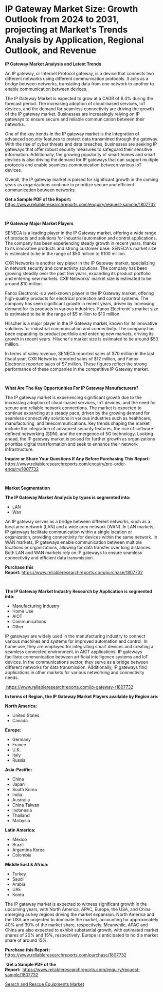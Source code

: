 <p><h1>IP Gateway Market Size: Growth Outlook from 2024 to 2031, projecting at Market's Trends Analysis by Application, Regional Outlook, and Revenue</h1></p><p><strong>IP Gateway Market Analysis and Latest Trends</strong></p>
<p><p>An IP gateway, or Internet Protocol gateway, is a device that connects two different networks using different communication protocols. It acts as a bridge between networks, translating data from one network to another to enable communication between devices.</p><p>The IP Gateway Market is expected to grow at a CAGR of 9.4% during the forecast period. The increasing adoption of cloud-based services, IoT devices, and the demand for seamless connectivity are driving the growth of the IP gateway market. Businesses are increasingly relying on IP gateways to ensure secure and reliable communication between their networks.</p><p>One of the key trends in the IP gateway market is the integration of advanced security features to protect data transmitted through the gateway. With the rise of cyber threats and data breaches, businesses are seeking IP gateways that offer robust security measures to safeguard their sensitive information. Additionally, the growing popularity of smart homes and smart devices is also driving the demand for IP gateways that can support multiple protocols and enable seamless communication between various IoT devices.</p><p>Overall, the IP gateway market is poised for significant growth in the coming years as organizations continue to prioritize secure and efficient communication between networks.</p></p>
<p><strong>Get a Sample PDF of the Report:&nbsp;</strong> <a href="https://www.reliableresearchreports.com/enquiry/request-sample/1807732">https://www.reliableresearchreports.com/enquiry/request-sample/1807732</a></p>
<p>&nbsp;</p>
<p><strong>IP Gateway Major Market Players</strong></p>
<p><p>SENECA is a leading player in the IP Gateway market, offering a wide range of products and solutions for industrial automation and control applications. The company has been experiencing steady growth in recent years, thanks to its innovative products and strong customer base. SENECA's market size is estimated to be in the range of $50 million to $100 million.</p><p>CXR Networks is another key player in the IP Gateway market, specializing in network security and connectivity solutions. The company has been growing steadily over the past few years, expanding its product portfolio and entering new markets. CXR Networks' market size is estimated to be around $10 million.</p><p>Fanox Electronic is a well-known player in the IP Gateway market, offering high-quality products for electrical protection and control systems. The company has seen significant growth in recent years, driven by increasing demand for its products in various industries. Fanox Electronic's market size is estimated to be in the range of $5 million to $10 million.</p><p>Hilscher is a major player in the IP Gateway market, known for its innovative solutions for industrial communication and connectivity. The company has been expanding its product portfolio and entering new markets, driving its growth in recent years. Hilscher's market size is estimated to be around $50 million.</p><p>In terms of sales revenue, SENECA reported sales of $70 million in the last fiscal year, CXR Networks reported sales of $12 million, and Fanox Electronic reported sales of $7 million. These figures reflect the strong performance of these companies in the competitive IP Gateway market.</p></p>
<p>&nbsp;</p>
<p><strong>What Are The Key Opportunities For IP Gateway Manufacturers?</strong></p>
<p><p>The IP gateway market is experiencing significant growth due to the increasing adoption of cloud-based services, IoT devices, and the need for secure and reliable network connections. The market is expected to continue expanding at a steady pace, driven by the growing demand for seamless connectivity solutions in various industries such as healthcare, manufacturing, and telecommunications. Key trends shaping the market include the integration of advanced security features, the rise of software-defined networking (SDN), and the emergence of 5G technology. Looking ahead, the IP gateway market is poised for further growth as organizations prioritize digital transformation and seek to enhance their network infrastructure.</p></p>
<p><strong>Inquire or Share Your Questions If Any Before Purchasing This Report:</strong> <a href="https://www.reliableresearchreports.com/enquiry/pre-order-enquiry/1807732">https://www.reliableresearchreports.com/enquiry/pre-order-enquiry/1807732</a></p>
<p>&nbsp;</p>
<p><strong>Market Segmentation</strong></p>
<p><strong>The IP Gateway Market Analysis by types is segmented into:</strong></p>
<p><ul><li>LAN</li><li>Wan</li></ul></p>
<p><p>An IP gateway serves as a bridge between different networks, such as a local area network (LAN) and a wide area network (WAN). In LAN markets, IP gateways facilitate communication within a single location or organization, providing connectivity for devices within the same network. In WAN markets, IP gateways enable communication between multiple locations or organizations, allowing for data transfer over long distances. Both LAN and WAN markets rely on IP gateways to ensure seamless connectivity and efficient data transmission.</p></p>
<p><strong>Purchase this Report:&nbsp;</strong><a href="https://www.reliableresearchreports.com/purchase/1807732">https://www.reliableresearchreports.com/purchase/1807732</a></p>
<p>&nbsp;</p>
<p><strong>The IP Gateway Market Industry Research by Application is segmented into:</strong></p>
<p><ul><li>Manufacturing Industry</li><li>Home Use</li><li>AIOT</li><li>Communications</li><li>Other</li></ul></p>
<p><p>IP gateways are widely used in the manufacturing industry to connect various machines and systems for improved automation and control. In home use, they are employed for integrating smart devices and creating a seamless connected environment. in AIOT applications, IP gateways facilitate communication between artificial intelligence systems and IoT devices. In the communications sector, they serve as a bridge between different networks for data transmission. Additionally, IP gateways find applications in other markets for various networking and connectivity needs.</p></p>
<p><a href="https://www.reliableresearchreports.com/ip-gateway-r1807732">&nbsp;https://www.reliableresearchreports.com/ip-gateway-r1807732</a></p>
<p><strong>In terms of Region, the IP Gateway Market Players available by Region are:</strong></p>
<p>
    <p> <strong> North America: </strong>
        <ul>
            <li>United States</li>
            <li>Canada</li>
        </ul>
        </p> 
    <p> <strong> Europe: </strong>
        <ul>
            <li>Germany</li>
            <li>France</li>
            <li>U.K.</li>
            <li>Italy</li>
            <li>Russia</li>
        </ul>
        </p> 
    <p> <strong> Asia-Pacific: </strong>
        <ul>
            <li>China</li>
            <li>Japan</li>
            <li>South Korea</li>
            <li>India</li>
            <li>Australia</li>
            <li>China Taiwan</li>
            <li>Indonesia</li>
            <li>Thailand</li>
            <li>Malaysia</li>
        </ul>
        </p> 
    <p> <strong> Latin America: </strong>
        <ul>
            <li>Mexico</li>
            <li>Brazil</li>
            <li>Argentina Korea</li>
            <li>Colombia</li>
        </ul>
        </p> 
    <p> <strong> Middle East & Africa: </strong>
        <ul>
            <li>Turkey</li>
            <li>Saudi</li>
            <li>Arabia</li>
            <li>UAE</li>
            <li>Korea</li>
        </ul>
    </p>
    </p>
<p><p>The IP gateway market is expected to witness significant growth in the upcoming years, with North America, APAC, Europe, the USA, and China emerging as key regions driving the market expansion. North America and the USA are projected to dominate the market, accounting for approximately 40% and 30% of the market share, respectively. Meanwhile, APAC and China are also expected to exhibit substantial growth, with estimated market shares of 20% and 15%, respectively. Europe is anticipated to hold a market share of around 15%.</p></p>
<p><strong>Purchase this Report: </strong><a href="https://www.reliableresearchreports.com/purchase/1807732">https://www.reliableresearchreports.com/purchase/1807732</a></p>
<p>&nbsp;<strong>Get a Sample PDF of the Report:&nbsp;&nbsp;</strong><a href="https://www.reliableresearchreports.com/enquiry/request-sample/1807732">https://www.reliableresearchreports.com/enquiry/request-sample/1807732</a></p>
<p><strong></strong></p>
<p><p><a href="https://view.publitas.com/reportprime-1/search-and-rescue-equipments-market-challenges-opportunities-and-growth-drivers-and-major-market-players-forecasted-for-period-from-2024-2031/">Search and Rescue Equipments Market</a></p></p>
